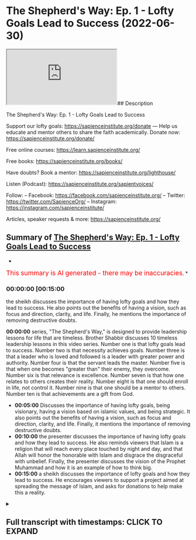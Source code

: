 # The Shepherd's Way: Ep. 1 - Lofty Goals Lead to Success (2022-06-30)

<iframe loading='lazy' allow='autoplay' src='https://www.youtube.com/embed/y_HOuCxRdvs'></iframe>## Description

The Shepherd's Way: Ep. 1 - Lofty Goals Lead to Success

Support our lofty goals:
<https://sapienceinstitute.org/donate>
—
Help us educate and mentor others to share the faith academically.
Donate now: <https://sapienceinstitute.org/donate/>

Free online courses: <https://learn.sapienceinstitute.org/>

Free books: <https://sapienceinstitute.org/books/>

Have doubts? Book a mentor: <https://sapienceinstitute.org/lighthouse/>

Listen (Podcast): <https://sapienceinstitute.org/sapientvoices/>

Follow:
– Facebook: <https://facebook.com/sapienceinstitute.org/>
– Twitter: <https://twitter.com/SapienceOrg/>
– Instagram: <https://instagram.com/sapienceinstitute/>

Articles, speaker requests & more: <https://sapienceinstitute.org/>

## Summary of [The Shepherd's Way: Ep. 1 - Lofty Goals Lead to Success](https://www.youtube.com/watch?v=y_HOuCxRdvs)

*

<span style="color:red; font-size:125%">This summary is AI generated - there may be inaccuracies</span>. *

### <a onclick="modifyYTiframeseektime('900')">00:00:00 [00:15:00</a>

 the sheikh discusses the importance of having lofty goals and how they lead to success. He also points out the benefits of having a vision, such as focus and direction, clarity, and life. Finally, he mentions the importance of removing destructive doubts.

**<a onclick="modifyYTiframeseektime('0')">00:00:00</a>**  series, "The Shepherd's Way," is designed to provide leadership lessons for life that are timeless. Brother Shabbir discusses 10 timeless leadership lessons in this video series. Number one is that lofty goals lead to success. Number two is that necessity achieves goals. Number three is that a leader who is loved and followed is a leader with greater power and authority. Number four is that the servant leads the master. Number five is that when one becomes "greater than" their enemy, they overcome. Number six is that relevance is excellence. Number seven is that how one relates to others creates their reality. Number eight is that one should enroll in life, not control it. Number nine is that one should be a mentor to others. Number ten is that achievements are a gift from God.

* **<a onclick="modifyYTiframeseektime('300')">00:05:00</a>** Discusses the importance of having lofty goals, being visionary, having a vision based on islamic values, and being strategic. It also points out the benefits of having a vision, such as focus and direction, clarity, and life. Finally, it mentions the importance of removing destructive doubts.
* **<a onclick="modifyYTiframeseektime('600')">00:10:00</a>**  the presenter discusses the importance of having lofty goals and how they lead to success. He also reminds viewers that Islam is a religion that will reach every place touched by night and day, and that Allah will honor the honorable with Islam and disgrace the disgraceful with unbelief. Finally, the presenter discusses the vision of the Prophet Muhammad and how it is an example of how to think big.
* **<a onclick="modifyYTiframeseektime('900')">00:15:00</a>**  a sheikh discusses the importance of lofty goals and how they lead to success. He encourages viewers to support a project aimed at spreading the message of Islam, and asks for donations to help make this a reality.

<details><summary><h2>Full transcript with timestamps: CLICK TO EXPAND</h2></summary>

<a onclick="modifyYTiframeseektime('16)')">0:00:16 brothers and sisters and friends and</a>
<a onclick="modifyYTiframeseektime('18)')">0:00:18 welcome to the sapience institute</a>
<a onclick="modifyYTiframeseektime('21)')">0:00:21 vulhija series the shepherd's way</a>
<a onclick="modifyYTiframeseektime('25)')">0:00:25 timeless</a>
<a onclick="modifyYTiframeseektime('26)')">0:00:26 leadership lessons for life</a>
<a onclick="modifyYTiframeseektime('28)')">0:00:28 endower so what is this series all about</a>
<a onclick="modifyYTiframeseektime('32)')">0:00:32 brothers and sisters</a>
<a onclick="modifyYTiframeseektime('35)')">0:00:35 sapiens institute's vision is</a>
<a onclick="modifyYTiframeseektime('38)')">0:00:38 a world that receives the message of</a>
<a onclick="modifyYTiframeseektime('40)')">0:00:40 islam</a>
<a onclick="modifyYTiframeseektime('41)')">0:00:41 and our strategic focus</a>
<a onclick="modifyYTiframeseektime('44)')">0:00:44 is that we</a>
<a onclick="modifyYTiframeseektime('46)')">0:00:46 as a team</a>
<a onclick="modifyYTiframeseektime('47)')">0:00:47 defend and share islam academically and</a>
<a onclick="modifyYTiframeseektime('50)')">0:00:50 intellectually</a>
<a onclick="modifyYTiframeseektime('51)')">0:00:51 and we train</a>
<a onclick="modifyYTiframeseektime('53)')">0:00:53 and empower and develop others to do so</a>
<a onclick="modifyYTiframeseektime('56)')">0:00:56 the same</a>
<a onclick="modifyYTiframeseektime('58)')">0:00:58 part of this</a>
<a onclick="modifyYTiframeseektime('60)')">0:01:00 is creating leaders</a>
<a onclick="modifyYTiframeseektime('63)')">0:01:03 and this is very significant</a>
<a onclick="modifyYTiframeseektime('65)')">0:01:05 so we felt</a>
<a onclick="modifyYTiframeseektime('67)')">0:01:07 it was of paramount importance</a>
<a onclick="modifyYTiframeseektime('69)')">0:01:09 to</a>
<a onclick="modifyYTiframeseektime('71)')">0:01:11 empower you</a>
<a onclick="modifyYTiframeseektime('72)')">0:01:12 with timeless</a>
<a onclick="modifyYTiframeseektime('74)')">0:01:14 leadership</a>
<a onclick="modifyYTiframeseektime('75)')">0:01:15 lessons</a>
<a onclick="modifyYTiframeseektime('76)')">0:01:16 in order to facilitate your journey to</a>
<a onclick="modifyYTiframeseektime('79)')">0:01:19 go out there in the world in order for</a>
<a onclick="modifyYTiframeseektime('82)')">0:01:22 the world to receive the message of</a>
<a onclick="modifyYTiframeseektime('83)')">0:01:23 islam and for you to become</a>
<a onclick="modifyYTiframeseektime('87)')">0:01:27 a leader so you can share and defend</a>
<a onclick="modifyYTiframeseektime('89)')">0:01:29 islam academically and intellectually</a>
<a onclick="modifyYTiframeseektime('94)')">0:01:34 and brothers and sisters</a>
<a onclick="modifyYTiframeseektime('97)')">0:01:37 it is extremely important for us to have</a>
<a onclick="modifyYTiframeseektime('101)')">0:01:41 these lessons not only</a>
<a onclick="modifyYTiframeseektime('104)')">0:01:44 in our tower life in sharing and</a>
<a onclick="modifyYTiframeseektime('106)')">0:01:46 defending islam academically and</a>
<a onclick="modifyYTiframeseektime('108)')">0:01:48 intellectually but also in our private</a>
<a onclick="modifyYTiframeseektime('111)')">0:01:51 lives too</a>
<a onclick="modifyYTiframeseektime('113)')">0:01:53 if i were to summarize</a>
<a onclick="modifyYTiframeseektime('114)')">0:01:54 the whole series</a>
<a onclick="modifyYTiframeseektime('116)')">0:01:56 i will define it in the following way</a>
<a onclick="modifyYTiframeseektime('120)')">0:02:00 be principled</a>
<a onclick="modifyYTiframeseektime('122)')">0:02:02 if you had a choice</a>
<a onclick="modifyYTiframeseektime('124)')">0:02:04 between power</a>
<a onclick="modifyYTiframeseektime('126)')">0:02:06 authority and principles</a>
<a onclick="modifyYTiframeseektime('129)')">0:02:09 and you chose power and authority over</a>
<a onclick="modifyYTiframeseektime('132)')">0:02:12 principles</a>
<a onclick="modifyYTiframeseektime('134)')">0:02:14 your power</a>
<a onclick="modifyYTiframeseektime('136)')">0:02:16 will become your weakness</a>
<a onclick="modifyYTiframeseektime('138)')">0:02:18 and if you chose principles</a>
<a onclick="modifyYTiframeseektime('141)')">0:02:21 over power</a>
<a onclick="modifyYTiframeseektime('143)')">0:02:23 your principles will become your</a>
<a onclick="modifyYTiframeseektime('145)')">0:02:25 strength</a>
<a onclick="modifyYTiframeseektime('146)')">0:02:26 allah subhanahu wa'ta'ala says in</a>
<a onclick="modifyYTiframeseektime('148)')">0:02:28 chapter 11 verse 49</a>
<a onclick="modifyYTiframeseektime('150)')">0:02:30 so be patient</a>
<a onclick="modifyYTiframeseektime('152)')">0:02:32 surely the ultimate outcome belongs only</a>
<a onclick="modifyYTiframeseektime('155)')">0:02:35 to the righteous</a>
<a onclick="modifyYTiframeseektime('157)')">0:02:37 brothers and sisters</a>
<a onclick="modifyYTiframeseektime('158)')">0:02:38 these timeless lessons</a>
<a onclick="modifyYTiframeseektime('161)')">0:02:41 can be derived from my own experience</a>
<a onclick="modifyYTiframeseektime('164)')">0:02:44 many of you may not know</a>
<a onclick="modifyYTiframeseektime('166)')">0:02:46 but i was the ceo of i era from april</a>
<a onclick="modifyYTiframeseektime('172)')">0:02:52 2017 to around february</a>
<a onclick="modifyYTiframeseektime('175)')">0:02:55 2020</a>
<a onclick="modifyYTiframeseektime('177)')">0:02:57 and alhamdulillah</a>
<a onclick="modifyYTiframeseektime('178)')">0:02:58 by the will and mercy and grace of allah</a>
<a onclick="modifyYTiframeseektime('181)')">0:03:01 subhanahu wa ta'ala we increased</a>
<a onclick="modifyYTiframeseektime('186)')">0:03:06 international operations by over a</a>
<a onclick="modifyYTiframeseektime('188)')">0:03:08 thousand percent</a>
<a onclick="modifyYTiframeseektime('189)')">0:03:09 and we increased our funding by over 500</a>
<a onclick="modifyYTiframeseektime('193)')">0:03:13 percent</a>
<a onclick="modifyYTiframeseektime('194)')">0:03:14 in may 2020 i was given the mandate to</a>
<a onclick="modifyYTiframeseektime('199)')">0:03:19 lead and set up sapience institute</a>
<a onclick="modifyYTiframeseektime('202)')">0:03:22 and this involved developing its vision</a>
<a onclick="modifyYTiframeseektime('205)')">0:03:25 and implementing its strategy</a>
<a onclick="modifyYTiframeseektime('209)')">0:03:29 and i've realized brothers and sisters</a>
<a onclick="modifyYTiframeseektime('212)')">0:03:32 that these lessons</a>
<a onclick="modifyYTiframeseektime('214)')">0:03:34 and the principles that you can derive</a>
<a onclick="modifyYTiframeseektime('216)')">0:03:36 from these lessons are timeless and much</a>
<a onclick="modifyYTiframeseektime('219)')">0:03:39 needed so brothers and sisters in this</a>
<a onclick="modifyYTiframeseektime('222)')">0:03:42 series we're going to be unpacking 10</a>
<a onclick="modifyYTiframeseektime('225)')">0:03:45 timeless leadership lessons</a>
<a onclick="modifyYTiframeseektime('228)')">0:03:48 and let me summarize them for you now</a>
<a onclick="modifyYTiframeseektime('230)')">0:03:50 number one lofty goals lead to success</a>
<a onclick="modifyYTiframeseektime('234)')">0:03:54 in other words</a>
<a onclick="modifyYTiframeseektime('235)')">0:03:55 be visionary number two necessity</a>
<a onclick="modifyYTiframeseektime('237)')">0:03:57 achieves in other words be strategic</a>
<a onclick="modifyYTiframeseektime('241)')">0:04:01 number three a leader loved is a leader</a>
<a onclick="modifyYTiframeseektime('244)')">0:04:04 followed</a>
<a onclick="modifyYTiframeseektime('245)')">0:04:05 in other words be empathic be</a>
<a onclick="modifyYTiframeseektime('247)')">0:04:07 compassionate</a>
<a onclick="modifyYTiframeseektime('248)')">0:04:08 number four the servant leads the master</a>
<a onclick="modifyYTiframeseektime('252)')">0:04:12 concedes in other words be a servant</a>
<a onclick="modifyYTiframeseektime('256)')">0:04:16 number five when you become</a>
<a onclick="modifyYTiframeseektime('258)')">0:04:18 you overcome in other words be</a>
<a onclick="modifyYTiframeseektime('261)')">0:04:21 courageous</a>
<a onclick="modifyYTiframeseektime('262)')">0:04:22 number six</a>
<a onclick="modifyYTiframeseektime('263)')">0:04:23 relevance is excellence in other words</a>
<a onclick="modifyYTiframeseektime('267)')">0:04:27 be wise</a>
<a onclick="modifyYTiframeseektime('268)')">0:04:28 number seven the enemy is the enemy in</a>
<a onclick="modifyYTiframeseektime('273)')">0:04:33 other words</a>
<a onclick="modifyYTiframeseektime('274)')">0:04:34 be</a>
<a onclick="modifyYTiframeseektime('275)')">0:04:35 egoless or</a>
<a onclick="modifyYTiframeseektime('277)')">0:04:37 as egoless as you can be</a>
<a onclick="modifyYTiframeseektime('279)')">0:04:39 number eight</a>
<a onclick="modifyYTiframeseektime('280)')">0:04:40 enroll don't control</a>
<a onclick="modifyYTiframeseektime('283)')">0:04:43 in other words be an example</a>
<a onclick="modifyYTiframeseektime('286)')">0:04:46 number nine how you relate is what you</a>
<a onclick="modifyYTiframeseektime('289)')">0:04:49 create</a>
<a onclick="modifyYTiframeseektime('290)')">0:04:50 in other words be a mentor number ten</a>
<a onclick="modifyYTiframeseektime('294)')">0:04:54 achievements</a>
<a onclick="modifyYTiframeseektime('295)')">0:04:55 are divine gifts</a>
<a onclick="modifyYTiframeseektime('297)')">0:04:57 in other words be grateful</a>
<a onclick="modifyYTiframeseektime('300)')">0:05:00 now yes some of these statements are</a>
<a onclick="modifyYTiframeseektime('302)')">0:05:02 ambiguous you may not know what they</a>
<a onclick="modifyYTiframeseektime('304)')">0:05:04 mean but this is the whole point of the</a>
<a onclick="modifyYTiframeseektime('306)')">0:05:06 series to unpack them and to give you</a>
<a onclick="modifyYTiframeseektime('308)')">0:05:08 these timeless lessons</a>
<a onclick="modifyYTiframeseektime('310)')">0:05:10 now the whole basis of this series</a>
<a onclick="modifyYTiframeseektime('313)')">0:05:13 is based on a hadith from the prophet</a>
<a onclick="modifyYTiframeseektime('315)')">0:05:15 sallallahu alaihi wasallam</a>
<a onclick="modifyYTiframeseektime('317)')">0:05:17 when he said</a>
<a onclick="modifyYTiframeseektime('318)')">0:05:18 every one of you is a shepherd and is</a>
<a onclick="modifyYTiframeseektime('321)')">0:05:21 responsible for his flock</a>
<a onclick="modifyYTiframeseektime('324)')">0:05:24 so these timeless</a>
<a onclick="modifyYTiframeseektime('326)')">0:05:26 leadership lessons</a>
<a onclick="modifyYTiframeseektime('328)')">0:05:28 yes they can be applied and they should</a>
<a onclick="modifyYTiframeseektime('330)')">0:05:30 be applied in a tower context when we're</a>
<a onclick="modifyYTiframeseektime('332)')">0:05:32 sharing islam academically and</a>
<a onclick="modifyYTiframeseektime('335)')">0:05:35 intellectually but they can also be</a>
<a onclick="modifyYTiframeseektime('337)')">0:05:37 applied in every aspect of your life</a>
<a onclick="modifyYTiframeseektime('340)')">0:05:40 including your personal life so the</a>
<a onclick="modifyYTiframeseektime('342)')">0:05:42 first lesson brothers and sisters is</a>
<a onclick="modifyYTiframeseektime('344)')">0:05:44 lofty goals lead to success what does</a>
<a onclick="modifyYTiframeseektime('346)')">0:05:46 this mean</a>
<a onclick="modifyYTiframeseektime('347)')">0:05:47 this means be visionary have a vision</a>
<a onclick="modifyYTiframeseektime('350)')">0:05:50 now what is a vision now professor</a>
<a onclick="modifyYTiframeseektime('353)')">0:05:53 stanley ridgeley defines a vision as an</a>
<a onclick="modifyYTiframeseektime('357)')">0:05:57 articulation of a powerful achievable</a>
<a onclick="modifyYTiframeseektime('359)')">0:05:59 and motivating stretch goal</a>
<a onclick="modifyYTiframeseektime('361)')">0:06:01 now i don't want to unpack all the</a>
<a onclick="modifyYTiframeseektime('363)')">0:06:03 nuances behind this definition but i</a>
<a onclick="modifyYTiframeseektime('365)')">0:06:05 think in our context</a>
<a onclick="modifyYTiframeseektime('368)')">0:06:08 it's</a>
<a onclick="modifyYTiframeseektime('369)')">0:06:09 more appropriate to define a vision as</a>
<a onclick="modifyYTiframeseektime('372)')">0:06:12 where you want to see the world and</a>
<a onclick="modifyYTiframeseektime('374)')">0:06:14 where you see yourself</a>
<a onclick="modifyYTiframeseektime('376)')">0:06:16 in where you want to see the world</a>
<a onclick="modifyYTiframeseektime('378)')">0:06:18 so those two things are going to be</a>
<a onclick="modifyYTiframeseektime('379)')">0:06:19 connected let me give an example</a>
<a onclick="modifyYTiframeseektime('382)')">0:06:22 here's</a>
<a onclick="modifyYTiframeseektime('383)')">0:06:23 where i want to see the world a world</a>
<a onclick="modifyYTiframeseektime('386)')">0:06:26 led by islam</a>
<a onclick="modifyYTiframeseektime('387)')">0:06:27 okay that's the global vision what about</a>
<a onclick="modifyYTiframeseektime('389)')">0:06:29 my individual personal vision that</a>
<a onclick="modifyYTiframeseektime('392)')">0:06:32 connects to that well</a>
<a onclick="modifyYTiframeseektime('394)')">0:06:34 in that context</a>
<a onclick="modifyYTiframeseektime('397)')">0:06:37 my personal vision would be that i am</a>
<a onclick="modifyYTiframeseektime('399)')">0:06:39 led by islam and can lead with islamic</a>
<a onclick="modifyYTiframeseektime('402)')">0:06:42 principles so as you can see</a>
<a onclick="modifyYTiframeseektime('404)')">0:06:44 the vision for the world the global</a>
<a onclick="modifyYTiframeseektime('406)')">0:06:46 vision and my personal individual vision</a>
<a onclick="modifyYTiframeseektime('409)')">0:06:49 are connected</a>
<a onclick="modifyYTiframeseektime('411)')">0:06:51 now from an islamic perspective brothers</a>
<a onclick="modifyYTiframeseektime('412)')">0:06:52 and sisters a vision should be based on</a>
<a onclick="modifyYTiframeseektime('414)')">0:06:54 three main things the love of allah</a>
<a onclick="modifyYTiframeseektime('417)')">0:06:57 certainty and islamic values okay what</a>
<a onclick="modifyYTiframeseektime('420)')">0:07:00 does this mean</a>
<a onclick="modifyYTiframeseektime('421)')">0:07:01 when we say the love of allah it means</a>
<a onclick="modifyYTiframeseektime('423)')">0:07:03 it should be done for his sake and that</a>
<a onclick="modifyYTiframeseektime('425)')">0:07:05 you should seek the best in this life</a>
<a onclick="modifyYTiframeseektime('427)')">0:07:07 and the best in the life to come</a>
<a onclick="modifyYTiframeseektime('430)')">0:07:10 when we say</a>
<a onclick="modifyYTiframeseektime('431)')">0:07:11 it must be based on certainty it should</a>
<a onclick="modifyYTiframeseektime('433)')">0:07:13 be based on core islamic principles</a>
<a onclick="modifyYTiframeseektime('437)')">0:07:17 and</a>
<a onclick="modifyYTiframeseektime('438)')">0:07:18 in the unwavering belief in allah and</a>
<a onclick="modifyYTiframeseektime('441)')">0:07:21 his messenger sallallahu alaihi wasallam</a>
<a onclick="modifyYTiframeseektime('444)')">0:07:24 and that would mean that we affirm</a>
<a onclick="modifyYTiframeseektime('446)')">0:07:26 tawheed the oneness of allah and in this</a>
<a onclick="modifyYTiframeseektime('449)')">0:07:29 context that we rely on him because</a>
<a onclick="modifyYTiframeseektime('452)')">0:07:32 everything that happens in this cosmos</a>
<a onclick="modifyYTiframeseektime('455)')">0:07:35 happens because of the irrada the will</a>
<a onclick="modifyYTiframeseektime('457)')">0:07:37 and kudra power of allah subhanallah</a>
<a onclick="modifyYTiframeseektime('460)')">0:07:40 so our vision brothers and sisters must</a>
<a onclick="modifyYTiframeseektime('461)')">0:07:41 be based on islamic values this means it</a>
<a onclick="modifyYTiframeseektime('464)')">0:07:44 should please allah let's unpack this a</a>
<a onclick="modifyYTiframeseektime('466)')">0:07:46 little bit</a>
<a onclick="modifyYTiframeseektime('468)')">0:07:48 it means brothers and sisters that we</a>
<a onclick="modifyYTiframeseektime('470)')">0:07:50 should ask the following profound</a>
<a onclick="modifyYTiframeseektime('472)')">0:07:52 question</a>
<a onclick="modifyYTiframeseektime('473)')">0:07:53 what is</a>
<a onclick="modifyYTiframeseektime('475)')">0:07:55 most pleasing to allah</a>
<a onclick="modifyYTiframeseektime('477)')">0:07:57 in this context i repeat</a>
<a onclick="modifyYTiframeseektime('481)')">0:08:01 what is most pleasing to allah in this</a>
<a onclick="modifyYTiframeseektime('485)')">0:08:05 context this is extremely significant</a>
<a onclick="modifyYTiframeseektime('487)')">0:08:07 brothers and sisters because it would</a>
<a onclick="modifyYTiframeseektime('489)')">0:08:09 elevate our gain we'll have more barakah</a>
<a onclick="modifyYTiframeseektime('492)')">0:08:12 in our work in our private life and our</a>
<a onclick="modifyYTiframeseektime('494)')">0:08:14 public life</a>
<a onclick="modifyYTiframeseektime('496)')">0:08:16 because we're not just going to say what</a>
<a onclick="modifyYTiframeseektime('498)')">0:08:18 is permissible and what is impermissible</a>
<a onclick="modifyYTiframeseektime('500)')">0:08:20 it's not just the halal and haram don't</a>
<a onclick="modifyYTiframeseektime('502)')">0:08:22 get me wrong the halal</a>
<a onclick="modifyYTiframeseektime('505)')">0:08:25 is pleasing to allah</a>
<a onclick="modifyYTiframeseektime('507)')">0:08:27 but in islamic ethics there is a</a>
<a onclick="modifyYTiframeseektime('509)')">0:08:29 hierarchy of values there is a hierarchy</a>
<a onclick="modifyYTiframeseektime('513)')">0:08:33 of what is permissible meaning some</a>
<a onclick="modifyYTiframeseektime('515)')">0:08:35 things that are permissible are less</a>
<a onclick="modifyYTiframeseektime('517)')">0:08:37 pleasing</a>
<a onclick="modifyYTiframeseektime('518)')">0:08:38 than others we should seek the higher</a>
<a onclick="modifyYTiframeseektime('521)')">0:08:41 value and we will have barakah in our</a>
<a onclick="modifyYTiframeseektime('524)')">0:08:44 private and public lives brothers and</a>
<a onclick="modifyYTiframeseektime('527)')">0:08:47 sisters</a>
<a onclick="modifyYTiframeseektime('529)')">0:08:49 now there are various benefits of having</a>
<a onclick="modifyYTiframeseektime('530)')">0:08:50 a vision number one it provides focus</a>
<a onclick="modifyYTiframeseektime('533)')">0:08:53 and direction why because you know where</a>
<a onclick="modifyYTiframeseektime('535)')">0:08:55 you're going number two it gives you</a>
<a onclick="modifyYTiframeseektime('537)')">0:08:57 clarity</a>
<a onclick="modifyYTiframeseektime('538)')">0:08:58 because you know how to get there and</a>
<a onclick="modifyYTiframeseektime('540)')">0:09:00 that's going to make more sense when we</a>
<a onclick="modifyYTiframeseektime('544)')">0:09:04 address</a>
<a onclick="modifyYTiframeseektime('544)')">0:09:04 the second lesson which is necessity</a>
<a onclick="modifyYTiframeseektime('547)')">0:09:07 achieves in other words have a strategy</a>
<a onclick="modifyYTiframeseektime('550)')">0:09:10 be strategic</a>
<a onclick="modifyYTiframeseektime('552)')">0:09:12 number three it gives you life</a>
<a onclick="modifyYTiframeseektime('555)')">0:09:15 especially if we connect our vision to</a>
<a onclick="modifyYTiframeseektime('558)')">0:09:18 the pleasure of allah</a>
<a onclick="modifyYTiframeseektime('560)')">0:09:20 as allah says in the quran all you who</a>
<a onclick="modifyYTiframeseektime('563)')">0:09:23 have believed respond to the call of</a>
<a onclick="modifyYTiframeseektime('565)')">0:09:25 allah and his messenger to that which</a>
<a onclick="modifyYTiframeseektime('568)')">0:09:28 gives you life number four</a>
<a onclick="modifyYTiframeseektime('570)')">0:09:30 it removes doubt</a>
<a onclick="modifyYTiframeseektime('572)')">0:09:32 why because your vision is based on</a>
<a onclick="modifyYTiframeseektime('575)')">0:09:35 certainty and interestingly the 14th</a>
<a onclick="modifyYTiframeseektime('577)')">0:09:37 century theologian ibn kaiyum al-jawshi</a>
<a onclick="modifyYTiframeseektime('580)')">0:09:40 said</a>
<a onclick="modifyYTiframeseektime('581)')">0:09:41 regarding the fitna of shubohat</a>
<a onclick="modifyYTiframeseektime('584)')">0:09:44 regarding the trial or tribulation of</a>
<a onclick="modifyYTiframeseektime('586)')">0:09:46 destructive doubts</a>
<a onclick="modifyYTiframeseektime('588)')">0:09:48 this is due to having a weak vision and</a>
<a onclick="modifyYTiframeseektime('591)')">0:09:51 a lack of knowledge so he linked having</a>
<a onclick="modifyYTiframeseektime('594)')">0:09:54 a weak vision to shubhat destructive</a>
<a onclick="modifyYTiframeseektime('597)')">0:09:57 doubts number five it saves time because</a>
<a onclick="modifyYTiframeseektime('600)')">0:10:00 you know what needs to be done number</a>
<a onclick="modifyYTiframeseektime('602)')">0:10:02 six it helps shape your environment and</a>
<a onclick="modifyYTiframeseektime('605)')">0:10:05 your social circles because your vision</a>
<a onclick="modifyYTiframeseektime('607)')">0:10:07 defines you therefore the way you relate</a>
<a onclick="modifyYTiframeseektime('610)')">0:10:10 to other people will be based in that</a>
<a onclick="modifyYTiframeseektime('612)')">0:10:12 context</a>
<a onclick="modifyYTiframeseektime('613)')">0:10:13 number seven</a>
<a onclick="modifyYTiframeseektime('615)')">0:10:15 it provides motivation and keeps you</a>
<a onclick="modifyYTiframeseektime('617)')">0:10:17 going why</a>
<a onclick="modifyYTiframeseektime('618)')">0:10:18 because you have a vision now you see</a>
<a onclick="modifyYTiframeseektime('620)')">0:10:20 the end goal number eight</a>
<a onclick="modifyYTiframeseektime('622)')">0:10:22 it helps you transcend petty issues and</a>
<a onclick="modifyYTiframeseektime('624)')">0:10:24 life's obstacles because your vision is</a>
<a onclick="modifyYTiframeseektime('627)')">0:10:27 the bigger picture and it's linked to</a>
<a onclick="modifyYTiframeseektime('629)')">0:10:29 allah's pleasure therefore you will</a>
<a onclick="modifyYTiframeseektime('630)')">0:10:30 always ask what is most pleasing to</a>
<a onclick="modifyYTiframeseektime('633)')">0:10:33 allah it won't be just about yourself</a>
<a onclick="modifyYTiframeseektime('636)')">0:10:36 number nine it gives you a framework for</a>
<a onclick="modifyYTiframeseektime('638)')">0:10:38 decision making why because your life</a>
<a onclick="modifyYTiframeseektime('641)')">0:10:41 will be aligned to your vision</a>
<a onclick="modifyYTiframeseektime('644)')">0:10:44 so here are some key questions to help</a>
<a onclick="modifyYTiframeseektime('646)')">0:10:46 build your</a>
<a onclick="modifyYTiframeseektime('647)')">0:10:47 world vision your global vision and your</a>
<a onclick="modifyYTiframeseektime('650)')">0:10:50 personal individual vision that would</a>
<a onclick="modifyYTiframeseektime('652)')">0:10:52 link to your world vision</a>
<a onclick="modifyYTiframeseektime('654)')">0:10:54 the first question is where do you want</a>
<a onclick="modifyYTiframeseektime('656)')">0:10:56 to see the world</a>
<a onclick="modifyYTiframeseektime('658)')">0:10:58 the second question is where do you see</a>
<a onclick="modifyYTiframeseektime('661)')">0:11:01 yourself</a>
<a onclick="modifyYTiframeseektime('662)')">0:11:02 in where you want to see the world so</a>
<a onclick="modifyYTiframeseektime('664)')">0:11:04 here are some further questions to help</a>
<a onclick="modifyYTiframeseektime('666)')">0:11:06 you develop your world and personal</a>
<a onclick="modifyYTiframeseektime('670)')">0:11:10 vision</a>
<a onclick="modifyYTiframeseektime('671)')">0:11:11 what are you passionate about</a>
<a onclick="modifyYTiframeseektime('673)')">0:11:13 what are you competent in what drives</a>
<a onclick="modifyYTiframeseektime('675)')">0:11:15 you what do you desire</a>
<a onclick="modifyYTiframeseektime('677)')">0:11:17 what do you think and talk about the</a>
<a onclick="modifyYTiframeseektime('678)')">0:11:18 most what is important to you how do</a>
<a onclick="modifyYTiframeseektime('681)')">0:11:21 your close friends and family describe</a>
<a onclick="modifyYTiframeseektime('683)')">0:11:23 you</a>
<a onclick="modifyYTiframeseektime('685)')">0:11:25 now brothers and sisters before you even</a>
<a onclick="modifyYTiframeseektime('687)')">0:11:27 answer these questions it's very</a>
<a onclick="modifyYTiframeseektime('689)')">0:11:29 important to think big</a>
<a onclick="modifyYTiframeseektime('692)')">0:11:32 thinking big means think akira think the</a>
<a onclick="modifyYTiframeseektime('696)')">0:11:36 hereafter link your vision to the</a>
<a onclick="modifyYTiframeseektime('698)')">0:11:38 hereafter</a>
<a onclick="modifyYTiframeseektime('700)')">0:11:40 the hereafter is eternal this dunya this</a>
<a onclick="modifyYTiframeseektime('702)')">0:11:42 world is finite</a>
<a onclick="modifyYTiframeseektime('704)')">0:11:44 and allah tells us to think big and</a>
<a onclick="modifyYTiframeseektime('707)')">0:11:47 thinking big means you want the best in</a>
<a onclick="modifyYTiframeseektime('709)')">0:11:49 this world and the best in the hereafter</a>
<a onclick="modifyYTiframeseektime('711)')">0:11:51 but if you just want a portion of this</a>
<a onclick="modifyYTiframeseektime('713)')">0:11:53 world then you will not be successful</a>
<a onclick="modifyYTiframeseektime('715)')">0:11:55 what does allah say in the second</a>
<a onclick="modifyYTiframeseektime('717)')">0:11:57 chapter verses 200 and 201</a>
<a onclick="modifyYTiframeseektime('721)')">0:12:01 there are those among mankind who say</a>
<a onclick="modifyYTiframeseektime('723)')">0:12:03 our lord give us good of this world</a>
<a onclick="modifyYTiframeseektime('727)')">0:12:07 and they have no portion of the</a>
<a onclick="modifyYTiframeseektime('729)')">0:12:09 hereafter</a>
<a onclick="modifyYTiframeseektime('730)')">0:12:10 and there are those who say our lord</a>
<a onclick="modifyYTiframeseektime('732)')">0:12:12 give us good of this world and the</a>
<a onclick="modifyYTiframeseektime('734)')">0:12:14 hereafter so allah is indicating that</a>
<a onclick="modifyYTiframeseektime('737)')">0:12:17 our success</a>
<a onclick="modifyYTiframeseektime('739)')">0:12:19 lies in thinking big which means wanting</a>
<a onclick="modifyYTiframeseektime('741)')">0:12:21 the best in this life and the hereafter</a>
<a onclick="modifyYTiframeseektime('744)')">0:12:24 if you just want the best in this life</a>
<a onclick="modifyYTiframeseektime('746)')">0:12:26 you will get no portion in the hereafter</a>
<a onclick="modifyYTiframeseektime('749)')">0:12:29 and thinking big is part of the son of</a>
<a onclick="modifyYTiframeseektime('750)')">0:12:30 the prophet sallallahu alaihi wasallam</a>
<a onclick="modifyYTiframeseektime('752)')">0:12:32 for example</a>
<a onclick="modifyYTiframeseektime('754)')">0:12:34 in hadith that is narrated by ibn maja</a>
<a onclick="modifyYTiframeseektime('756)')">0:12:36 and you could find it in muslin ahmed</a>
<a onclick="modifyYTiframeseektime('758)')">0:12:38 the prophet sallallahu alaihi wasallam</a>
<a onclick="modifyYTiframeseektime('760)')">0:12:40 said if you ask allah for jannah for</a>
<a onclick="modifyYTiframeseektime('763)')">0:12:43 paradise</a>
<a onclick="modifyYTiframeseektime('764)')">0:12:44 specifically ask him for al-firdous the</a>
<a onclick="modifyYTiframeseektime('768)')">0:12:48 highest level of paradise for it is the</a>
<a onclick="modifyYTiframeseektime('771)')">0:12:51 highest level of jannah and think big</a>
<a onclick="modifyYTiframeseektime('773)')">0:12:53 brothers and sisters because allahu</a>
<a onclick="modifyYTiframeseektime('776)')">0:12:56 akbar allah is greater allah is greater</a>
<a onclick="modifyYTiframeseektime('779)')">0:12:59 than any of our perceived limitations</a>
<a onclick="modifyYTiframeseektime('782)')">0:13:02 our limited experiences and what we</a>
<a onclick="modifyYTiframeseektime('784)')">0:13:04 consider to be obstacles remember</a>
<a onclick="modifyYTiframeseektime('787)')">0:13:07 everything happens because of the will</a>
<a onclick="modifyYTiframeseektime('789)')">0:13:09 and power of allah</a>
<a onclick="modifyYTiframeseektime('791)')">0:13:11 nothing escapes his</a>
<a onclick="modifyYTiframeseektime('793)')">0:13:13 nothing escapes his kudra</a>
<a onclick="modifyYTiframeseektime('795)')">0:13:15 do not be bounded by our negative</a>
<a onclick="modifyYTiframeseektime('798)')">0:13:18 self-talk and negative limited</a>
<a onclick="modifyYTiframeseektime('801)')">0:13:21 experiences and perceptions rely on</a>
<a onclick="modifyYTiframeseektime('803)')">0:13:23 allah who is boundless free of</a>
<a onclick="modifyYTiframeseektime('807)')">0:13:27 limitation now brothers and sisters to</a>
<a onclick="modifyYTiframeseektime('809)')">0:13:29 help us think big</a>
<a onclick="modifyYTiframeseektime('811)')">0:13:31 we should look into the sunnah of the</a>
<a onclick="modifyYTiframeseektime('812)')">0:13:32 prophet sallallahu alaihi wasallam look</a>
<a onclick="modifyYTiframeseektime('815)')">0:13:35 at the prophet muhammad</a>
<a onclick="modifyYTiframeseektime('819)')">0:13:39 to see</a>
<a onclick="modifyYTiframeseektime('820)')">0:13:40 how to think big</a>
<a onclick="modifyYTiframeseektime('823)')">0:13:43 the prophet sallallahu alaihi wasallam</a>
<a onclick="modifyYTiframeseektime('825)')">0:13:45 said and this is narrated by</a>
<a onclick="modifyYTiframeseektime('827)')">0:13:47 imam ahmed and it's an authentic hadith</a>
<a onclick="modifyYTiframeseektime('830)')">0:13:50 he said this matter in other words islam</a>
<a onclick="modifyYTiframeseektime('834)')">0:13:54 will certainly reach every place touched</a>
<a onclick="modifyYTiframeseektime('836)')">0:13:56 by the night and day allah will not</a>
<a onclick="modifyYTiframeseektime('838)')">0:13:58 leave a house or residence but that</a>
<a onclick="modifyYTiframeseektime('841)')">0:14:01 allah will cause his religion to enter</a>
<a onclick="modifyYTiframeseektime('843)')">0:14:03 it</a>
<a onclick="modifyYTiframeseektime('844)')">0:14:04 by which the honourable will be honored</a>
<a onclick="modifyYTiframeseektime('846)')">0:14:06 and the disgraceful will be disgraced</a>
<a onclick="modifyYTiframeseektime('849)')">0:14:09 allah will honor the honorable with</a>
<a onclick="modifyYTiframeseektime('850)')">0:14:10 islam and he would disgrace the</a>
<a onclick="modifyYTiframeseektime('853)')">0:14:13 disgraceful with unbelief</a>
<a onclick="modifyYTiframeseektime('856)')">0:14:16 look at the vision of the prophet</a>
<a onclick="modifyYTiframeseektime('857)')">0:14:17 sallallahu alaihi wasallam</a>
<a onclick="modifyYTiframeseektime('860)')">0:14:20 basically his vision was</a>
<a onclick="modifyYTiframeseektime('862)')">0:14:22 islam will enter every home in the world</a>
<a onclick="modifyYTiframeseektime('866)')">0:14:26 so to conclude brothers and sisters our</a>
<a onclick="modifyYTiframeseektime('868)')">0:14:28 first episode of our hija series</a>
<a onclick="modifyYTiframeseektime('871)')">0:14:31 remember that lofty goals</a>
<a onclick="modifyYTiframeseektime('874)')">0:14:34 lead to success</a>
<a onclick="modifyYTiframeseektime('876)')">0:14:36 and think big because allahu akbar allah</a>
<a onclick="modifyYTiframeseektime('880)')">0:14:40 is greater and make sure your vision is</a>
<a onclick="modifyYTiframeseektime('883)')">0:14:43 linked to the love of allah</a>
<a onclick="modifyYTiframeseektime('886)')">0:14:46 certainty</a>
<a onclick="modifyYTiframeseektime('887)')">0:14:47 in allah and his messenger sallallahu</a>
<a onclick="modifyYTiframeseektime('890)')">0:14:50 alaihi wasallam and it's based on the</a>
<a onclick="modifyYTiframeseektime('892)')">0:14:52 timeless islamic values now to end</a>
<a onclick="modifyYTiframeseektime('895)')">0:14:55 brothers and sisters i like to remind</a>
<a onclick="modifyYTiframeseektime('897)')">0:14:57 you that we are experiencing the very</a>
<a onclick="modifyYTiframeseektime('898)')">0:14:58 special days of bulhija and remember and</a>
<a onclick="modifyYTiframeseektime('901)')">0:15:01 as you know</a>
<a onclick="modifyYTiframeseektime('902)')">0:15:02 the deeds performed during these days</a>
<a onclick="modifyYTiframeseektime('906)')">0:15:06 are more rewardable than the deeds</a>
<a onclick="modifyYTiframeseektime('909)')">0:15:09 performed during the days of ramadan</a>
<a onclick="modifyYTiframeseektime('911)')">0:15:11 so we ask you brothers and sisters for</a>
<a onclick="modifyYTiframeseektime('914)')">0:15:14 you to support</a>
<a onclick="modifyYTiframeseektime('915)')">0:15:15 our vision the vision of sapience</a>
<a onclick="modifyYTiframeseektime('919)')">0:15:19 institute which is a world that receives</a>
<a onclick="modifyYTiframeseektime('922)')">0:15:22 the message of islam</a>
<a onclick="modifyYTiframeseektime('925)')">0:15:25 so please support us brothers and</a>
<a onclick="modifyYTiframeseektime('926)')">0:15:26 sisters</a>
<a onclick="modifyYTiframeseektime('927)')">0:15:27 click the button or the link below and</a>
<a onclick="modifyYTiframeseektime('930)')">0:15:30 donate now</a>
</details>
